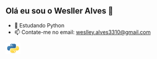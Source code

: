 ## Olá eu sou o Wesller Alves 👋

- 🌱 Estudando Python
- 📫 Contate-me no email: weslley.alves3310@gmail.com

<img align="center" alt="Rafa-Python" height="30" width="40" src="https://raw.githubusercontent.com/devicons/devicon/master/icons/python/python-original.svg">

